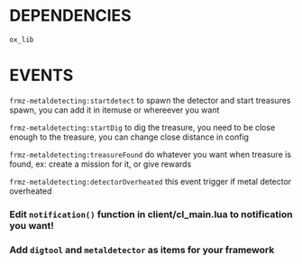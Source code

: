 
# DEPENDENCIES
```ox_lib```
# EVENTS

```frmz-metaldetecting:startdetect``` to spawn the detector and start treasures spawn, you can add it in itemuse or whereever you want

```frmz-metaldetecting:startDig``` to dig the treasure, you need to be close enough to the treasure, you can change close distance in config

```frmz-metaldetecting:treasureFound``` do whatever you want when treasure is found, ex: create a mission for it, or give rewards

```frmz-metaldetecting:detectorOverheated``` this event trigger if metal detector overheated

### Edit ```notification()``` function in client/cl_main.lua to notification you want!

### Add `digtool` and `metaldetector` as items for your framework
